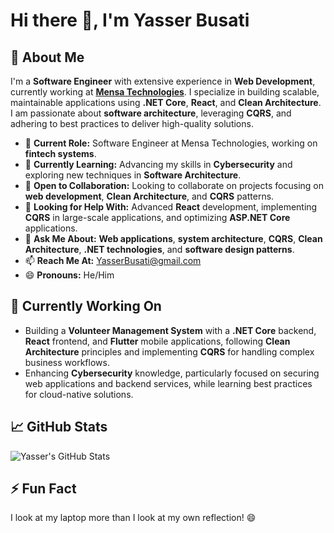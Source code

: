 # Hi there 👋, I'm **Yasser Busati**

## 🚀 About Me

I'm a **Software Engineer** with extensive experience in **Web Development**, currently working at [**Mensa Technologies**](https://mensagroup.net/). I specialize in building scalable, maintainable applications using **.NET Core**, **React**, and **Clean Architecture**. I am passionate about **software architecture**, leveraging **CQRS**, and adhering to best practices to deliver high-quality solutions.

- 🔭 **Current Role:** Software Engineer at Mensa Technologies, working on **fintech systems**.
- 🌱 **Currently Learning:** Advancing my skills in **Cybersecurity** and exploring new techniques in **Software Architecture**.
- 👯 **Open to Collaboration:** Looking to collaborate on projects focusing on **web development**, **Clean Architecture**, and **CQRS** patterns.
- 🤔 **Looking for Help With:** Advanced **React** development, implementing **CQRS** in large-scale applications, and optimizing **ASP.NET Core** applications.
- 💬 **Ask Me About:** **Web applications**, **system architecture**, **CQRS**, **Clean Architecture**, **.NET technologies**, and **software design patterns**.
- 📫 **Reach Me At:** [YasserBusati@gmail.com](mailto:yasserbusati@gmail.com)
- 😄 **Pronouns:** He/Him

## 🚀 Currently Working On

- Building a **Volunteer Management System** with a **.NET Core** backend, **React** frontend, and **Flutter** mobile applications, following **Clean Architecture** principles and implementing **CQRS** for handling complex business workflows.
- Enhancing **Cybersecurity** knowledge, particularly focused on securing web applications and backend services, while learning best practices for cloud-native solutions.

## 📈 GitHub Stats

![Yasser's GitHub Stats](https://github-readme-stats.vercel.app/api?username=yasserbusati&show_icons=true&count_private=true&hide_title=true&theme=radical)

## ⚡ Fun Fact
I look at my laptop more than I look at my own reflection! 😄
